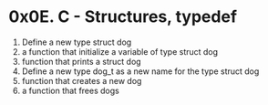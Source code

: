 # 0x0E. C - Structures, typedef
1. Define a new type struct dog
2. a function that initialize a variable of type struct dog
3. function that prints a struct dog
4. Define a new type dog_t as a new name for the type struct dog
5. function that creates a new dog
6. a function that frees dogs